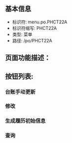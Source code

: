 
## 基本信息

- 标识符: menu.po.PHCT22A
- 标识符缩写: PHCT22A
- 类型: 菜单
- 路径: /po/PHCT22A

## 页面功能描述：





## 按钮列表:


### 台账手动更新



### 修改



### 生成履历初始信息



### 查询



